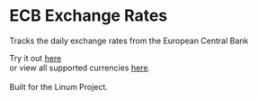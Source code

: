 # ECB Exchange Rates
Tracks the daily exchange rates from the European Central Bank

Try it out <a href="https://exchange-rates.linum.martins-lightart.de/rate/JPY/2022-09-28" target="_blank">here</a> <br>
or view all supported currencies <a href="https://exchange-rates.linum.martins-lightart.de/supported" target="_blank">here</a>. <br>
<br>
Built for the Linum Project.
